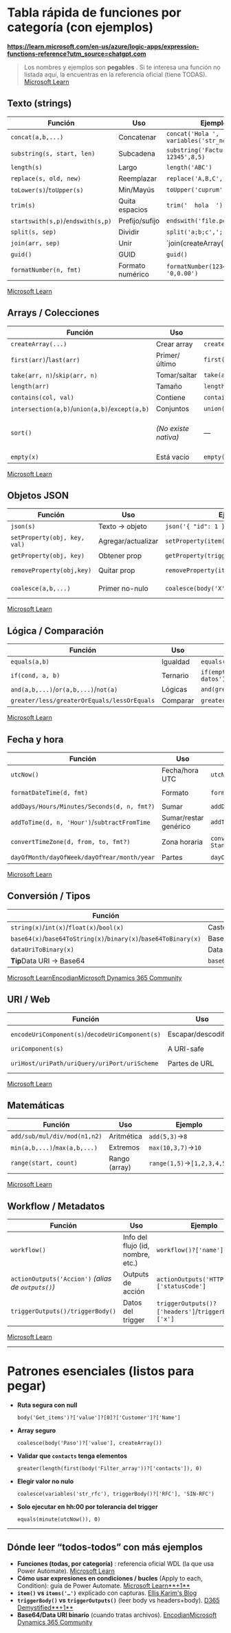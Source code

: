 # Tabla rápida de funciones por categoría (con ejemplos)

**https://learn.microsoft.com/en-us/azure/logic-apps/expression-functions-reference?utm_source=chatgpt.com**

> Los nombres y ejemplos son  **pegables** . Si te interesa una función no listada aquí, la encuentras en la referencia oficial (tiene TODAS). [Microsoft Learn](https://learn.microsoft.com/en-us/azure/logic-apps/expression-functions-reference?utm_source=chatgpt.com)

## Texto (strings)

| Función                              | Uso               | Ejemplo                                      | Resultado         |
| ------------------------------------- | ----------------- | -------------------------------------------- | ----------------- |
| `concat(a,b,...)`                   | Concatenar        | `concat('Hola ', variables('str_nombre'))` | `Hola Cesar`    |
| `substring(s, start, len)`          | Subcadena         | `substring('Factura-12345',8,5)`           | `12345`         |
| `length(s)`                         | Largo             | `length('ABC')`                            | `3`             |
| `replace(s, old, new)`              | Reemplazar        | `replace('A,B,C',',',';')`                 | `A;B;C`         |
| `toLower(s)`/`toUpper(s)`         | Min/Mayús        | `toUpper('cuprum')`                        | `CUPRUM`        |
| `trim(s)`                           | Quita espacios    | `trim('  hola  ')`                         | `hola`          |
| `startswith(s,p)`/`endswith(s,p)` | Prefijo/sufijo    | `endswith('file.pdf','.pdf')`              | `true`          |
| `split(s, sep)`                     | Dividir           | `split('a;b;c',';')`                       | `['a','b','c']` |
| `join(arr, sep)`                    | Unir              | `join(createArray('a','b'),'                 | ')`               |
| `guid()`                            | GUID              | `guid()`                                   | `xxxxxxxx-...`  |
| `formatNumber(n, fmt)`              | Formato numérico | `formatNumber(1234.5, '0,0.00')`           | `1,234.50`      |

[Microsoft Learn](https://learn.microsoft.com/en-us/azure/logic-apps/expression-functions-reference?utm_source=chatgpt.com)

## Arrays / Colecciones

| Función                                             | Uso                    | Ejemplo                                      | Resultado                                     |
| ---------------------------------------------------- | ---------------------- | -------------------------------------------- | --------------------------------------------- |
| `createArray(...)`                                 | Crear array            | `createArray('a',1,true)`                  | `['a',1,true]`                              |
| `first(arr)`/`last(arr)`                         | Primer/último         | `first(body('Get_items')?['value'])`       | Obj 0                                         |
| `take(arr, n)`/`skip(arr, n)`                    | Tomar/saltar           | `take(arr,3)`                              | Primeros 3                                    |
| `length(arr)`                                      | Tamaño                | `length(variables('arr_items'))`           | `N`                                         |
| `contains(col, val)`                               | Contiene               | `contains(split('a;b',';'),'b')`           | `true`                                      |
| `intersection(a,b)`/`union(a,b)`/`except(a,b)` | Conjuntos              | `union(createArray(1,2),createArray(2,3))` | `[1,2,3]`                                   |
| `sort()`                                           | *(No existe nativa)* | —                                           | Usa servicios/Select + Order by en conectores |
| `empty(x)`                                         | Está vacío           | `empty(body('Get_items')?['value'])`       | `true/false`                                |

[Microsoft Learn](https://learn.microsoft.com/en-us/azure/logic-apps/expression-functions-reference?utm_source=chatgpt.com)

## Objetos JSON

| Función                       | Uso                | Ejemplo                                    | Resultado          |
| ------------------------------ | ------------------ | ------------------------------------------ | ------------------ |
| `json(s)`                    | Texto → objeto    | `json('{ "id": 1 }')?['id']`             | `1`              |
| `setProperty(obj, key, val)` | Agregar/actualizar | `setProperty(item(),'Status','OK')`      | Obj con `Status` |
| `getProperty(obj, key)`      | Obtener prop       | `getProperty(triggerBody(),'AccountId')` | Valor              |
| `removeProperty(obj,key)`    | Quitar prop        | `removeProperty(item(),'secret')`        | Obj sin `secret` |
| `coalesce(a,b,...)`          | Primer no-nulo     | `coalesce(body('X')?['y'], 'N/A')`       | Valor o `N/A`    |

[Microsoft Learn](https://learn.microsoft.com/en-us/azure/logic-apps/expression-functions-reference?utm_source=chatgpt.com)

## Lógica / Comparación

| Función                                      | Uso      | Ejemplo                                  |
| --------------------------------------------- | -------- | ---------------------------------------- |
| `equals(a,b)`                               | Igualdad | `equals(variables('str_env'),'PROD')`  |
| `if(cond, a, b)`                            | Ternario | `if(empty(arr), 'Vacio', 'Con datos')` |
| `and(a,b,...)`/`or(a,b,...)`/`not(a)`   | Lógicas | `and(greater(n,0), less(n,10))`        |
| `greater/less/greaterOrEquals/lessOrEquals` | Comparar | `greater(length(arr),0)`               |

[Microsoft Learn](https://learn.microsoft.com/en-us/azure/logic-apps/expression-functions-reference?utm_source=chatgpt.com)

## Fecha y hora

| Función                                         | Uso                    | Ejemplo                                                              | Resultado           |
| ------------------------------------------------ | ---------------------- | -------------------------------------------------------------------- | ------------------- |
| `utcNow()`                                     | Fecha/hora UTC         | `utcNow()`                                                         | `2025-08-21T...Z` |
| `formatDateTime(d, fmt)`                       | Formato                | `formatDateTime(utcNow(),'yyyy-MM-dd')`                            | `2025-08-21`      |
| `addDays/Hours/Minutes/Seconds(d, n, fmt?)`    | Sumar                  | `addDays(utcNow(),3,'yyyy-MM-dd')`                                 | `+3 días`        |
| `addToTime(d, n, 'Hour')`/`subtractFromTime` | Sumar/restar genérico | `addToTime(utcNow(),2,'Hour')`                                     | `+2h`             |
| `convertTimeZone(d, from, to, fmt?)`           | Zona horaria           | `convertTimeZone(utcNow(),'UTC','Central Standard Time (Mexico)')` | Hora CDMX           |
| `dayOfMonth/dayOfWeek/dayOfYear/month/year`    | Partes                 | `dayOfWeek(utcNow())`                                              | `0..6`            |

[Microsoft Learn](https://learn.microsoft.com/en-us/azure/logic-apps/expression-functions-reference?utm_source=chatgpt.com)

## Conversión / Tipos

| Función                                                                | Uso                                  | Ejemplo                                         |
| ----------------------------------------------------------------------- | ------------------------------------ | ----------------------------------------------- |
| `string(x)`/`int(x)`/`float(x)`/`bool(x)`                       | Casteo                               | `int('5')`                                    |
| `base64(x)`/`base64ToString(x)`/`binary(x)`/`base64ToBinary(x)` | Base64/binario                       | `base64ToBinary(variables('str_pdfBase64'))`  |
| `dataUriToBinary(x)`                                                  | Data URI → binario                  | `dataUriToBinary(outputs('Compose_DataUri'))` |
| **Tip**Data URI → Base64                                         | `base64(dataUriToBinary(dataUri))` | Útil para adjuntos.                            |

[Microsoft Learn](https://learn.microsoft.com/en-us/azure/logic-apps/expression-functions-reference?utm_source=chatgpt.com)[Encodian](https://www.encodian.com/blog/convert-a-data-uri-to-base64-or-file-contents-in-power-automate/?utm_source=chatgpt.com)[Microsoft Dynamics 365 Community](https://community.dynamics.com/blogs/post/?postid=7d132f60-08ce-4433-be65-7241314c62a2&utm_source=chatgpt.com)

## URI / Web

| Función                                            | Uso                  | Ejemplo                                                  |
| --------------------------------------------------- | -------------------- | -------------------------------------------------------- |
| `encodeUriComponent(s)`/`decodeUriComponent(s)` | Escapar/descodificar | `encodeUriComponent('a b')`→`a%20b`                 |
| `uriComponent(s)`                                 | A URI-safe           | `uriComponent('a&b')`                                  |
| `uriHost/uriPath/uriQuery/uriPort/uriScheme`      | Partes de URL        | `uriHost('https://api.cu.com/v1?a=1')`→`api.cu.com` |

[Microsoft Learn](https://learn.microsoft.com/en-us/azure/logic-apps/expression-functions-reference?utm_source=chatgpt.com)

## Matemáticas

| Función                          | Uso           | Ejemplo                         |
| --------------------------------- | ------------- | ------------------------------- |
| `add/sub/mul/div/mod(n1,n2)`    | Aritmética   | `add(5,3)`→`8`             |
| `min(a,b,...)`/`max(a,b,...)` | Extremos      | `max(10,3,7)`→`10`         |
| `range(start, count)`           | Rango (array) | `range(1,5)`→`[1,2,3,4,5]` |

[Microsoft Learn](https://learn.microsoft.com/en-us/azure/logic-apps/expression-functions-reference?utm_source=chatgpt.com)

## Workflow / Metadatos

| Función                                                 | Uso                               | Ejemplo                                                  |
| -------------------------------------------------------- | --------------------------------- | -------------------------------------------------------- |
| `workflow()`                                           | Info del flujo (id, nombre, etc.) | `workflow()?['name']`                                  |
| `actionOutputs('Accion')` *(alias de `outputs()`)* | Outputs de acción                | `actionOutputs('HTTP_Send')?['statusCode']`            |
| `triggerOutputs()/triggerBody()`                       | Datos del trigger                 | `triggerOutputs()?['headers']`/`triggerBody()?['x']` |

[Microsoft Learn](https://learn.microsoft.com/en-us/azure/logic-apps/expression-functions-reference?utm_source=chatgpt.com)

---

# Patrones esenciales (listos para pegar)

* **Ruta segura con null**

  `body('Get_items')?['value']?[0]?['Customer']?['Name']`
* **Array seguro**

  `coalesce(body('Paso')?['value'], createArray())`
* **Validar que `contacts` tenga elementos**

  `greater(length(first(body('Filter_array'))?['contacts']), 0)`
* **Elegir valor no nulo**

  `coalesce(variables('str_rfc'), triggerBody()?['RFC'], 'SIN-RFC')`
* **Solo ejecutar en hh:00 por tolerancia del trigger**

  `equals(minute(utcNow()), 0)`

---

## Dónde leer “todos-todos” con más ejemplos

* **Funciones (todas, por categoría)** : referencia oficial WDL (la que usa Power Automate). [Microsoft Learn](https://learn.microsoft.com/en-us/azure/logic-apps/expression-functions-reference?utm_source=chatgpt.com)
* **Cómo usar expresiones en condiciones / bucles** (Apply to each, Condition): guía de Power Automate. [Microsoft Learn**+1**](https://learn.microsoft.com/en-us/power-automate/use-expressions-in-conditions?utm_source=chatgpt.com)
* **`item()` vs `items('…')`** explicado con capturas. [Ellis Karim&#39;s Blog](https://elliskarim.com/2021/07/14/item-v-itemsapply_to_each/?utm_source=chatgpt.com)
* **`triggerBody()` vs `triggerOutputs()`** (leer body vs headers+body). [D365 Demystified**+1**](https://d365demystified.com/tag/triggeroutputs/?utm_source=chatgpt.com)
* **Base64/Data URI binario** (cuando tratas archivos). [Encodian](https://www.encodian.com/blog/convert-a-data-uri-to-base64-or-file-contents-in-power-automate/?utm_source=chatgpt.com)[Microsoft Dynamics 365 Community](https://community.dynamics.com/blogs/post/?postid=7d132f60-08ce-4433-be65-7241314c62a2&utm_source=chatgpt.com)
